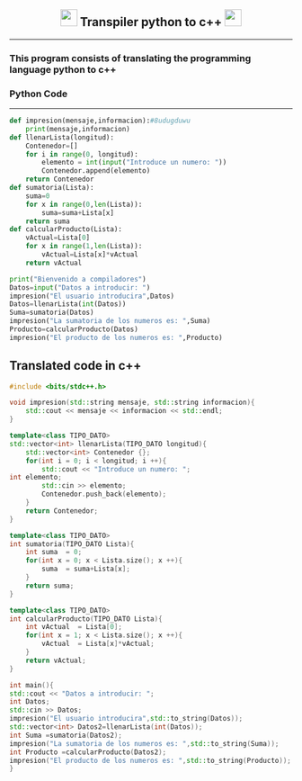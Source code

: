 <h2 align="center">
  <img src="https://emojis.slackmojis.com/emojis/images/1643514044/32/python.png?1643514044" width="30"/> 
    Transpiler python to c++</a> 
  <img src="https://emojis.slackmojis.com/emojis/images/1643514403/3795/cpp.png?1643514403" width="30"/> 
</h1>

---

<h3 style="arial;">
    This program consists of translating the programming language python to c++ </a>
</h3>

### Python Code

---

```python
def impresion(mensaje,informacion):#8udugduwu                                      
    print(mensaje,informacion)
def llenarLista(longitud):
    Contenedor=[]
    for i in range(0, longitud):
        elemento = int(input("Introduce un numero: "))
        Contenedor.append(elemento) 
    return Contenedor
def sumatoria(Lista):
    suma=0
    for x in range(0,len(Lista)):
        suma=suma+Lista[x]
    return suma
def calcularProducto(Lista):
    vActual=Lista[0]
    for x in range(1,len(Lista)):
        vActual=Lista[x]*vActual
    return vActual

print("Bienvenido a compiladores")
Datos=input("Datos a introducir: ")
impresion("El usuario introducira",Datos)
Datos=llenarLista(int(Datos))
Suma=sumatoria(Datos)
impresion("La sumatoria de los numeros es: ",Suma)
Producto=calcularProducto(Datos)
impresion("El producto de los numeros es: ",Producto)

```

## Translated code in c++

```cpp
#include <bits/stdc++.h>

void impresion(std::string mensaje, std::string informacion){
    std::cout << mensaje << informacion << std::endl;
}

template<class TIPO_DATO>
std::vector<int> llenarLista(TIPO_DATO longitud){
    std::vector<int> Contenedor {};
    for(int i = 0; i < longitud; i ++){
        std::cout << "Introduce un numero: ";
int elemento;
        std::cin >> elemento;
        Contenedor.push_back(elemento);
    }
    return Contenedor;
}

template<class TIPO_DATO>
int sumatoria(TIPO_DATO Lista){
    int suma  = 0;
    for(int x = 0; x < Lista.size(); x ++){
        suma  = suma+Lista[x];
    }
    return suma;
}

template<class TIPO_DATO>
int calcularProducto(TIPO_DATO Lista){
    int vActual  = Lista[0];
    for(int x = 1; x < Lista.size(); x ++){
        vActual  = Lista[x]*vActual;
    }
    return vActual;
}

int main(){
std::cout << "Datos a introducir: ";
int Datos;
std::cin >> Datos;
impresion("El usuario introducira",std::to_string(Datos));
std::vector<int> Datos2=llenarLista(int(Datos));
int Suma =sumatoria(Datos2);
impresion("La sumatoria de los numeros es: ",std::to_string(Suma));
int Producto =calcularProducto(Datos2);
impresion("El producto de los numeros es: ",std::to_string(Producto));
}
```
